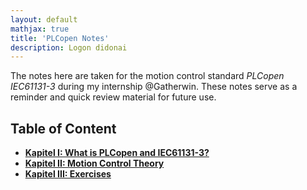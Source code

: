 ```yaml
---
layout: default
mathjax: true
title: 'PLCopen Notes'
description: Logon didonai
---
```

The notes here are taken for the motion control standard _PLCopen IEC61131-3_ during my internship @Gatherwin. These notes serve as a reminder and quick review material for future use.


## **Table of Content**

* [**Kapitel I: What is PLCopen and IEC61131-3?**](Kap01WhatPLCopen.html)
* [**Kapitel II: Motion Control Theory**](Kap02MCT.html)
* [**Kapitel III: Exercises**](Kap03Exercise.html)
